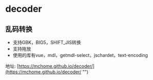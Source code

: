# decoder

## 乱码转换
- 支持GBK，BIG5，SHIFT_JIS转换
- 支持拖放
- 使用的库有vue，mdl，getmdl-select，jschardet，text-encoding

地址: [https://mchome.github.io/decoder/](https://mchome.github.io/decoder/ "")